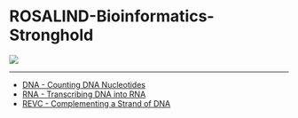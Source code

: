 # ROSALIND-Bioinformatics-Stronghold

![](https://rosalind.info/static/img/logo.png)

---

- [DNA - Counting DNA Nucleotides](./DNA)
- [RNA - Transcribing DNA into RNA](./RNA)
- [REVC - Complementing a Strand of DNA](./REVC)
<!-- 
- [FIB - Rabbits and Recurrence Relations]()
- [GC - Computing GC Content]()
- [HAMM - Counting Point Mutations]	()
- [IPRB - Mendel's First Law]()
- [PROT - Translating RNA into Protein]	()
- [SUBS - Finding a Motif in DNA]() 
- -->